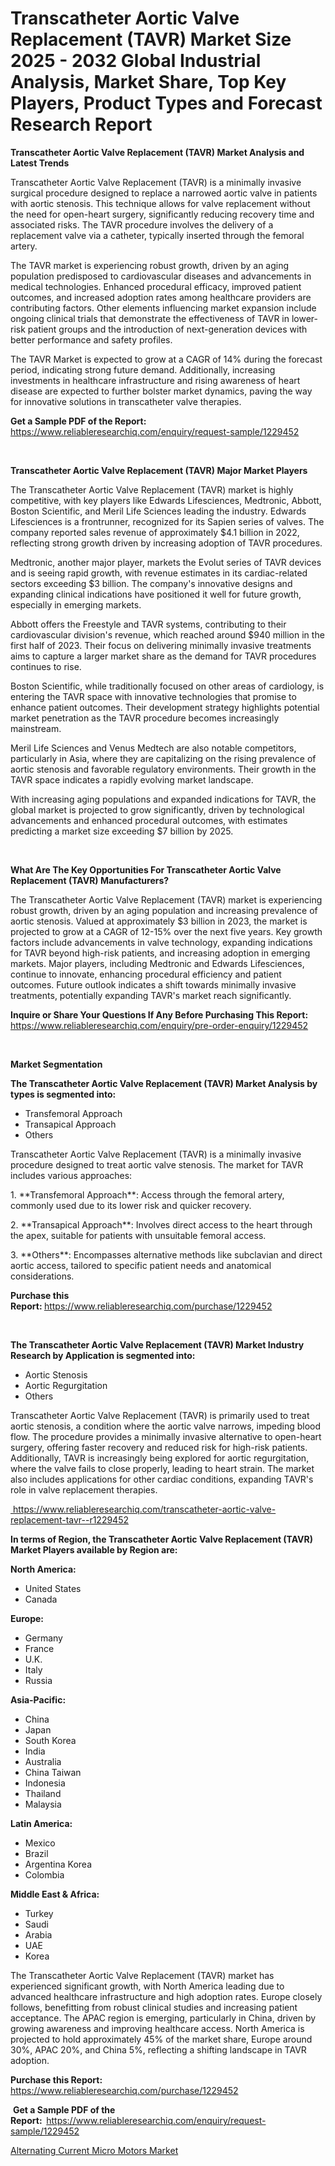 <p><h1>Transcatheter Aortic Valve Replacement (TAVR) Market Size 2025 - 2032 Global Industrial Analysis, Market Share, Top Key Players, Product Types and Forecast Research Report</h1></p><p><strong>Transcatheter Aortic Valve Replacement (TAVR) Market Analysis and Latest Trends</strong></p>
<p><p>Transcatheter Aortic Valve Replacement (TAVR) is a minimally invasive surgical procedure designed to replace a narrowed aortic valve in patients with aortic stenosis. This technique allows for valve replacement without the need for open-heart surgery, significantly reducing recovery time and associated risks. The TAVR procedure involves the delivery of a replacement valve via a catheter, typically inserted through the femoral artery.</p><p>The TAVR market is experiencing robust growth, driven by an aging population predisposed to cardiovascular diseases and advancements in medical technologies. Enhanced procedural efficacy, improved patient outcomes, and increased adoption rates among healthcare providers are contributing factors. Other elements influencing market expansion include ongoing clinical trials that demonstrate the effectiveness of TAVR in lower-risk patient groups and the introduction of next-generation devices with better performance and safety profiles.</p><p>The TAVR Market is expected to grow at a CAGR of 14% during the forecast period, indicating strong future demand. Additionally, increasing investments in healthcare infrastructure and rising awareness of heart disease are expected to further bolster market dynamics, paving the way for innovative solutions in transcatheter valve therapies.</p></p>
<p><strong>Get a Sample PDF of the Report:&nbsp;</strong> <a href="https://www.reliableresearchiq.com/enquiry/request-sample/1229452?utm_campaign=3276&utm_medium=2&utm_source=Github&utm_content=ia&utm_term=05032025&utm_id=transcatheter-aortic-valve-replacement-tavr">https://www.reliableresearchiq.com/enquiry/request-sample/1229452</a></p>
<p>&nbsp;</p>
<p><strong>Transcatheter Aortic Valve Replacement (TAVR) Major Market Players</strong></p>
<p><p>The Transcatheter Aortic Valve Replacement (TAVR) market is highly competitive, with key players like Edwards Lifesciences, Medtronic, Abbott, Boston Scientific, and Meril Life Sciences leading the industry. Edwards Lifesciences is a frontrunner, recognized for its Sapien series of valves. The company reported sales revenue of approximately $4.1 billion in 2022, reflecting strong growth driven by increasing adoption of TAVR procedures.</p><p>Medtronic, another major player, markets the Evolut series of TAVR devices and is seeing rapid growth, with revenue estimates in its cardiac-related sectors exceeding $3 billion. The company's innovative designs and expanding clinical indications have positioned it well for future growth, especially in emerging markets.</p><p>Abbott offers the Freestyle and TAVR systems, contributing to their cardiovascular division's revenue, which reached around $940 million in the first half of 2023. Their focus on delivering minimally invasive treatments aims to capture a larger market share as the demand for TAVR procedures continues to rise.</p><p>Boston Scientific, while traditionally focused on other areas of cardiology, is entering the TAVR space with innovative technologies that promise to enhance patient outcomes. Their development strategy highlights potential market penetration as the TAVR procedure becomes increasingly mainstream.</p><p>Meril Life Sciences and Venus Medtech are also notable competitors, particularly in Asia, where they are capitalizing on the rising prevalence of aortic stenosis and favorable regulatory environments. Their growth in the TAVR space indicates a rapidly evolving market landscape.</p><p>With increasing aging populations and expanded indications for TAVR, the global market is projected to grow significantly, driven by technological advancements and enhanced procedural outcomes, with estimates predicting a market size exceeding $7 billion by 2025.</p></p>
<p>&nbsp;</p>
<p><strong>What Are The Key Opportunities For Transcatheter Aortic Valve Replacement (TAVR) Manufacturers?</strong></p>
<p><p>The Transcatheter Aortic Valve Replacement (TAVR) market is experiencing robust growth, driven by an aging population and increasing prevalence of aortic stenosis. Valued at approximately $3 billion in 2023, the market is projected to grow at a CAGR of 12-15% over the next five years. Key growth factors include advancements in valve technology, expanding indications for TAVR beyond high-risk patients, and increasing adoption in emerging markets. Major players, including Medtronic and Edwards Lifesciences, continue to innovate, enhancing procedural efficiency and patient outcomes. Future outlook indicates a shift towards minimally invasive treatments, potentially expanding TAVR's market reach significantly.</p></p>
<p><strong>Inquire or Share Your Questions If Any Before Purchasing This Report:</strong> <a href="https://www.reliableresearchiq.com/enquiry/pre-order-enquiry/1229452?utm_campaign=3276&utm_medium=2&utm_source=Github&utm_content=ia&utm_term=05032025&utm_id=transcatheter-aortic-valve-replacement-tavr">https://www.reliableresearchiq.com/enquiry/pre-order-enquiry/1229452</a></p>
<p>&nbsp;</p>
<p><strong>Market Segmentation</strong></p>
<p><strong>The Transcatheter Aortic Valve Replacement (TAVR) Market Analysis by types is segmented into:</strong></p>
<p><ul><li>Transfemoral Approach</li><li>Transapical Approach</li><li>Others</li></ul></p>
<p><p>Transcatheter Aortic Valve Replacement (TAVR) is a minimally invasive procedure designed to treat aortic valve stenosis. The market for TAVR includes various approaches: </p><p>1. **Transfemoral Approach**: Access through the femoral artery, commonly used due to its lower risk and quicker recovery.</p><p>2. **Transapical Approach**: Involves direct access to the heart through the apex, suitable for patients with unsuitable femoral access.</p><p>3. **Others**: Encompasses alternative methods like subclavian and direct aortic access, tailored to specific patient needs and anatomical considerations.</p></p>
<p><strong>Purchase this Report:&nbsp;</strong><a href="https://www.reliableresearchiq.com/purchase/1229452?utm_campaign=3276&utm_medium=2&utm_source=Github&utm_content=ia&utm_term=05032025&utm_id=transcatheter-aortic-valve-replacement-tavr">https://www.reliableresearchiq.com/purchase/1229452</a></p>
<p>&nbsp;</p>
<p><strong>The Transcatheter Aortic Valve Replacement (TAVR) Market Industry Research by Application is segmented into:</strong></p>
<p><ul><li>Aortic Stenosis</li><li>Aortic Regurgitation</li><li>Others</li></ul></p>
<p><p>Transcatheter Aortic Valve Replacement (TAVR) is primarily used to treat aortic stenosis, a condition where the aortic valve narrows, impeding blood flow. The procedure provides a minimally invasive alternative to open-heart surgery, offering faster recovery and reduced risk for high-risk patients. Additionally, TAVR is increasingly being explored for aortic regurgitation, where the valve fails to close properly, leading to heart strain. The market also includes applications for other cardiac conditions, expanding TAVR's role in valve replacement therapies.</p></p>
<p><a href="https://www.reliableresearchiq.com/transcatheter-aortic-valve-replacement-tavr--r1229452?utm_campaign=3276&utm_medium=2&utm_source=Github&utm_content=ia&utm_term=05032025&utm_id=transcatheter-aortic-valve-replacement-tavr">&nbsp;https://www.reliableresearchiq.com/transcatheter-aortic-valve-replacement-tavr--r1229452</a></p>
<p><strong>In terms of Region, the Transcatheter Aortic Valve Replacement (TAVR) Market Players available by Region are:</strong></p>
<p>
    <p> <strong> North America: </strong>
        <ul>
            <li>United States</li>
            <li>Canada</li>
        </ul>
        </p> 
    <p> <strong> Europe: </strong>
        <ul>
            <li>Germany</li>
            <li>France</li>
            <li>U.K.</li>
            <li>Italy</li>
            <li>Russia</li>
        </ul>
        </p> 
    <p> <strong> Asia-Pacific: </strong>
        <ul>
            <li>China</li>
            <li>Japan</li>
            <li>South Korea</li>
            <li>India</li>
            <li>Australia</li>
            <li>China Taiwan</li>
            <li>Indonesia</li>
            <li>Thailand</li>
            <li>Malaysia</li>
        </ul>
        </p> 
    <p> <strong> Latin America: </strong>
        <ul>
            <li>Mexico</li>
            <li>Brazil</li>
            <li>Argentina Korea</li>
            <li>Colombia</li>
        </ul>
        </p> 
    <p> <strong> Middle East & Africa: </strong>
        <ul>
            <li>Turkey</li>
            <li>Saudi</li>
            <li>Arabia</li>
            <li>UAE</li>
            <li>Korea</li>
        </ul>
    </p>
    </p>
<p><p>The Transcatheter Aortic Valve Replacement (TAVR) market has experienced significant growth, with North America leading due to advanced healthcare infrastructure and high adoption rates. Europe closely follows, benefitting from robust clinical studies and increasing patient acceptance. The APAC region is emerging, particularly in China, driven by growing awareness and improving healthcare access. North America is projected to hold approximately 45% of the market share, Europe around 30%, APAC 20%, and China 5%, reflecting a shifting landscape in TAVR adoption.</p></p>
<p><strong>Purchase this Report: </strong><a href="https://www.reliableresearchiq.com/purchase/1229452?utm_campaign=3276&utm_medium=2&utm_source=Github&utm_content=ia&utm_term=05032025&utm_id=transcatheter-aortic-valve-replacement-tavr">https://www.reliableresearchiq.com/purchase/1229452</a></p>
<p>&nbsp;<strong>Get a Sample PDF of the Report:&nbsp;&nbsp;</strong><a href="https://www.reliableresearchiq.com/enquiry/request-sample/1229452?utm_campaign=3276&utm_medium=2&utm_source=Github&utm_content=ia&utm_term=05032025&utm_id=transcatheter-aortic-valve-replacement-tavr">https://www.reliableresearchiq.com/enquiry/request-sample/1229452</a></p>
<p><strong></strong></p>
<p><p><a href="https://github.com/momossidram/Market-Research-Report-List-1/blob/main/alternating-current-micro-motors-market.md?utm_campaign=3276&utm_medium=2&utm_source=Github&utm_content=ia&utm_term=05032025&utm_id=transcatheter-aortic-valve-replacement-tavr">Alternating Current Micro Motors Market</a></p></p>